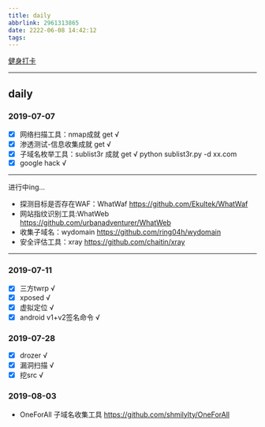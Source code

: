 ```yaml
---
title: daily
abbrlink: 2961313865
date: 2222-06-08 14:42:12
tags:
---
```

  
[健身打卡](https://shimo.im/sheet/vDyW9WjdJRQtR6qT/fkAsO)

---

## daily

### 2019-07-07

- [x] 网络扫描工具：nmap成就 get √
- [x] 渗透测试-信息收集成就 get √
- [x] 子域名枚举工具：sublist3r 成就 get √ python sublist3r.py -d xx.com
- [x] google hack √

---

进行中ing...  

* 探测目标是否存在WAF：WhatWaf https://github.com/Ekultek/WhatWaf 
* 网站指纹识别工具:WhatWeb https://github.com/urbanadventurer/WhatWeb 
* 收集子域名：wydomain https://github.com/ring04h/wydomain 
* 安全评估工具：xray https://github.com/chaitin/xray

---

### 2019-07-11

- [x] 三方twrp √
- [x] xposed √
- [x] 虚拟定位 √
- [x] android v1+v2签名命令 √

### 2019-07-28

- [x] drozer √
- [x] 漏洞扫描 √
- [x] 挖src √

### 2019-08-03

* OneForAll 子域名收集工具 https://github.com/shmilylty/OneForAll